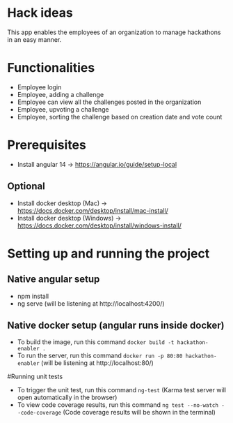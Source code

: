 # Hack ideas

This app enables the employees of an organization to manage hackathons in an easy manner.

# Functionalities

- Employee login
- Employee, adding a challenge
- Employee can view all the challenges posted in the organization
- Employee, upvoting a challenge
- Employee, sorting the challenge based on creation date and vote count

# Prerequisites
- Install angular 14 -> https://angular.io/guide/setup-local

## Optional
- Install docker desktop (Mac) -> https://docs.docker.com/desktop/install/mac-install/
- Install docker desktop (Windows) -> https://docs.docker.com/desktop/install/windows-install/

# Setting up and running the project

## Native angular setup 
- npm install
- ng serve (will be listening at http://localhost:4200/)

## Native docker setup (angular runs inside docker)
- To build the image, run this command `docker build -t hackathon-enabler .`
- To run the server, run this command `docker run -p 80:80 hackathon-enabler` (will be listening at http://localhost:80/)

#Running unit tests

- To trigger the unit test, run this command `ng-test` (Karma test server will open automatically in the browser)
- To view code coverage results, run this command `ng test --no-watch --code-coverage` (Code coverage results will be shown in the terminal)
